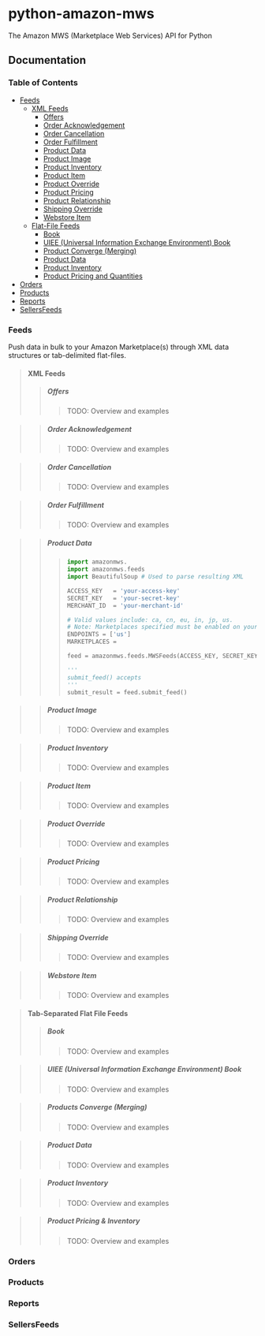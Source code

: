 # python-amazon-mws

The Amazon MWS (Marketplace Web Services) API for Python

## Documentation

### Table of Contents
* [Feeds](#feeds)
	* [XML Feeds](#xml-feeds)
		* [Offers](#offers)
		* [Order Acknowledgement](#order-acknowledgement)
		* [Order Cancellation](#order-cancellation)
		* [Order Fulfillment](#order-fulfillment)
		* [Product Data](#product-data)
		* [Product Image](#product-image)
		* [Product Inventory](#product-inventory)
		* [Product Item](#product-item)
		* [Product Override](#product-override)
		* [Product Pricing](#product-pricing)
		* [Product Relationship](#product-relationship)
		* [Shipping Override](#shipping-override)
		* [Webstore Item](#webstore-item)
	* [Flat-File Feeds](#tab-separated-flat-file-feeds)
		* [Book](#book)
		* [UIEE (Universal Information Exchange Environment) Book](#uiee-universal-information-exchange-environment-book)
		* [Product Converge (Merging)](#products-converge-merging)
		* [Product Data](#product-data)
		* [Product Inventory](#product-inventory)
		* [Product Pricing and Quantities](#product-pricing-and-inventory)
* [Orders](#orders)
* [Products](#products)
* [Reports](#reports)
* [SellersFeeds](#sellersfeeds)

### Feeds

Push data in bulk to your Amazon Marketplace(s) through XML data structures or tab-delimited flat-files.

> #### XML Feeds
>> ##### Offers
>>> TODO: Overview and examples

>> ##### Order Acknowledgement
>>> TODO: Overview and examples

>> ##### Order Cancellation
>>> TODO: Overview and examples

>> ##### Order Fulfillment
>>> TODO: Overview and examples

>> ##### Product Data
>>> ```python
>>> import amazonmws.
>>>	import amazonmws.feeds
>>> import BeautifulSoup # Used to parse resulting XML
>>>	
>>>	ACCESS_KEY   = 'your-access-key'
>>>	SECRET_KEY   = 'your-secret-key'
>>>	MERCHANT_ID  = 'your-merchant-id'
>>>
>>>	# Valid values include: ca, cn, eu, in, jp, us.
>>>	# Note: Marketplaces specified must be enabled on your MWS account.
>>>	ENDPOINTS = ['us']
>>> MARKETPLACES = 
>>>
>>>	feed = amazonmws.feeds.MWSFeeds(ACCESS_KEY, SECRET_KEY, MERCHANT_ID)
>>>
>>> '''
>>> submit_feed() accepts
>>> '''
>>> submit_result = feed.submit_feed()
>>> ```

>> ##### Product Image
>>> TODO: Overview and examples

>> ##### Product Inventory
>>> TODO: Overview and examples

>> ##### Product Item
>>> TODO: Overview and examples

>> ##### Product Override
>>> TODO: Overview and examples

>> ##### Product Pricing
>>> TODO: Overview and examples

>> ##### Product Relationship
>>> TODO: Overview and examples

>> ##### Shipping Override
>>> TODO: Overview and examples

>> ##### Webstore Item
>>> TODO: Overview and examples

> #### Tab-Separated Flat File Feeds
>>##### Book
>>> TODO: Overview and examples

>> ##### UIEE (Universal Information Exchange Environment) Book
>>> TODO: Overview and examples

>> ##### Products Converge (Merging)
>>> TODO: Overview and examples

>> ##### Product Data
>>> TODO: Overview and examples

>> ##### Product Inventory
>>> TODO: Overview and examples

>> ##### Product Pricing & Inventory
>>> TODO: Overview and examples

### Orders

### Products

### Reports

### SellersFeeds
